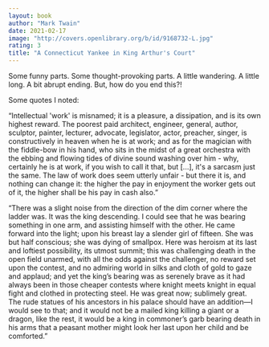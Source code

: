 ```yaml
---
layout: book
author: "Mark Twain"
date: 2021-02-17
image: "http://covers.openlibrary.org/b/id/9168732-L.jpg"
rating: 3
title: "A Connecticut Yankee in King Arthur's Court"
---
```


Some funny parts. Some thought-provoking parts. A little wandering. A little long. A bit abrupt ending. But, how do you end this?!

<!--more-->

Some quotes I noted:

“Intellectual 'work' is misnamed; it is a pleasure, a dissipation, and is its own highest reward. The poorest paid architect, engineer, general, author, sculptor, painter, lecturer, advocate, legislator, actor, preacher, singer, is constructively in heaven when he is at work; and as for the magician with the fiddle-bow in his hand, who sits in the midst of a great orchestra with the ebbing and flowing tides of divine sound washing over him - why, certainly he is at work, if you wish to call it that, but [...], it's a sarcasm just the same. The law of work does seem utterly unfair - but there it is, and nothing can change it: the higher the pay in enjoyment the worker gets out of it, the higher shall be his pay in cash also.”

“There was a slight noise from the direction of the dim corner where the ladder was. It was the king descending. I could see that he was bearing something in one arm, and assisting himself with the other. He came forward into the light; upon his breast lay a slender girl of fifteen. She was but half conscious; she was dying of smallpox. Here was heroism at its last and loftiest possibility, its utmost summit; this was challenging death in the open field unarmed, with all the odds against the challenger, no reward set upon the contest, and no admiring world in silks and cloth of gold to gaze and applaud; and yet the king’s bearing was as serenely brave as it had always been in those cheaper contests where knight meets knight in equal fight and clothed in protecting steel. He was great now; sublimely great. The rude statues of his ancestors in his palace should have an addition—I would see to that; and it would not be a mailed king killing a giant or a dragon, like the rest, it would be a king in commoner’s garb bearing death in his arms that a peasant mother might look her last upon her child and be comforted.”
